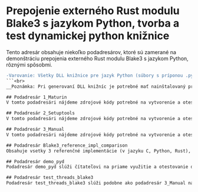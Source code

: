 # Prepojenie externého Rust modulu Blake3 s jazykom Python, tvorba a test dynamickej python knižnice
Tento adresár obsahuje niekoľko podadresárov, ktoré sú zamerané na demonštráciu prepojenia externého Rust modulu Blake3 s jazykom Python, rôznými spôsobmi.

```diff
-Varovanie: Všetky DLL knižnice pre jazyk Python (súbory s príponou .pyd) sú generované pre verziu Python 3.8.10. Ak používaťe inú verziu Pythonu, je nutné vygenerovať nové DLL knižnice kompatibilné s vašou verziou Pythonu. Pre vygenerovanie DLL knižnice `rusty_py_blake3.pyd` je nutné si vybrať jedenu z dostupných metód (1_Maturin/2_Setuptools/3_Manual) a postupovať podľa uvedeného návodu.
```<br>
__Poznámka: Pri generovaní DLL knižníc je potrebné mať nainštalovaný prog. jazyk <a href="https://www.rust-lang.org/tools/install">Rust.</a>__

## Podadresár 1_Maturin
V tomto podadresári nájdeme zdrojové kódy potrebné na vytvorenie a otestovanie dynamického python modulu (Rust modul Blake3) s využitím nástroja maturin. Podadresár taktiež obsahuje demonštračnú aplikáciu, ktorá slúži na otestovanie funkčnosti dynamického Python modulu. 

## Podadresár 2_Setuptools
V tomto podadresári nájdeme zdrojové kódy potrebné na vytvorenie a otestovanie dynamického python modulu (Rust modul Blake3) s využitím nástroja setup-tools. Podadresár taktiež obsahuje demonštračnú aplikáciu, ktorá slúži na otestovanie funkčnosti dynamického Python modulu. 

## Podadresár 3_Manual
V tomto podadresári nájdeme zdrojové kódy potrebné na vytvorenie a otestovanie dynamického python modulu (Rust modul Blake3) manuálnym spôsobom. Podadresár taktiež obsahuje demonštračnú aplikáciu, ktorá slúži na otestovanie funkčnosti dynamického Python modulu. 

## Podadresár Blake3_reference_impl_comparison
Obsahuje vsetky 3 referenčné implementácie (v jazyku C, Python, Rust), ktoré sú rýchlostne testované.

## Podadresár demo_pyd
Podadresár demo_pyd slúži čítateľovi na priame využitie a otestovanie dynamickej python knižnice. Podadresár obsahuje demonštračnú aplikáciu, pomocou ktorej je možné odhašovať súbor hašovacou funkciou Blake3.

## Podadresár test_threads_blake3
Podadresár test_threads_blake3 slúži podobne ako podadresár 3_Manual na vytvorenie a otestovanie python dynamického modulu (z Rust modulu Blake3) s možnosťou aktivácie ľubovoĽného počtu vákien procesora. Podadresár obsahuje demonštračnú aplikáciu, ktorou je možné hašovanie otestovať.

